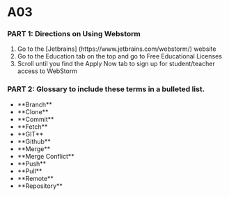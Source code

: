 # A03
### PART 1: Directions on Using Webstorm
<ol>
  <li>Go to the [Jetbrains] (https://www.jetbrains.com/webstorm/) website</li>
  <li>Go to the Education tab on the top and go to Free Educational Licenses</li>
  <li>Scroll until you find the Apply Now tab to sign up for student/teacher access to WebStorm</li>
</ol>

### PART 2: Glossary to include these terms in a bulleted list.
<ul>
  <li>**Branch**</li>
  <li>**Clone**</li>
  <li>**Commit**</li>
  <li>**Fetch**</li>
  <li>**GIT**</li>
  <li>**Github**</li>
  <li>**Merge**</li>
  <li>**Merge Conflict**</li>
  <li>**Push**</li>
  <li>**Pull**</li>
  <li>**Remote**</li>
  <li>**Repository**</li>
</ul>
